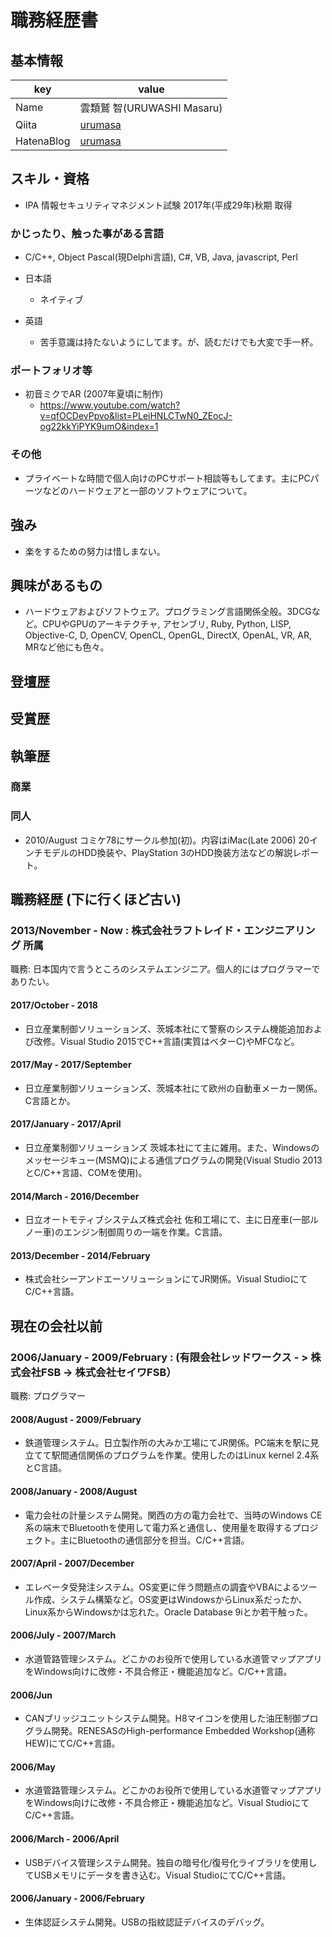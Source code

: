 # 職務経歴書

## 基本情報

|key|value|
|---|-----|
|Name|雲類鷲 智(URUWASHI Masaru)|
|Qiita|[urumasa](http://qiita.com/urumasa)|
|HatenaBlog|[urumasa](http://urumasa.hatenablog.jp)|

## スキル・資格
- IPA 情報セキュリティマネジメント試験 2017年(平成29年)秋期 取得

### かじったり、触った事がある言語

- C/C++, Object Pascal(現Delphi言語), C#, VB, Java, javascript, Perl

- 日本語
  - ネイティブ
- 英語
  - 苦手意識は持たないようにしてます。が、読むだけでも大変で手一杯。

### ポートフォリオ等

- 初音ミクでAR (2007年夏頃に制作)
  - https://www.youtube.com/watch?v=qfOCDevPpvo&list=PLeiHNLCTwN0_ZEocJ-og22kkYiPYK9umO&index=1

### その他

- プライベートな時間で個人向けのPCサポート相談等もしてます。主にPCパーツなどのハードウェアと一部のソフトウェアについて。

## 強み

- 楽をするための努力は惜しまない。

## 興味があるもの

- ハードウェアおよびソフトウェア。プログラミング言語関係全般。3DCGなど。CPUやGPUのアーキテクチャ, アセンブリ, Ruby, Python, LISP, Objective-C, D, OpenCV, OpenCL, OpenGL, DirectX, OpenAL, VR, AR, MRなど他にも色々。

## 登壇歴

## 受賞歴

## 執筆歴

### 商業

### 同人

- 2010/August コミケ78にサークル参加(初)。内容はiMac(Late 2006) 20インチモデルのHDD換装や、PlayStation 3のHDD換装方法などの解説レポート。

## 職務経歴 (下に行くほど古い)

### 2013/November - Now : 株式会社ラフトレイド・エンジニアリング 所属

職務: 日本国内で言うところのシステムエンジニア。個人的にはプログラマーでありたい。

#### 2017/October - 2018

- 日立産業制御ソリューションズ、茨城本社にて警察のシステム機能追加および改修。Visual Studio 2015でC++言語(実質はベターC)やMFCなど。

#### 2017/May - 2017/September

- 日立産業制御ソリューションズ、茨城本社にて欧州の自動車メーカー関係。C言語とか。

#### 2017/January - 2017/April

- 日立産業制御ソリューションズ 茨城本社にて主に雑用。また、Windowsのメッセージキュー(MSMQ)による通信プログラムの開発(Visual Studio 2013とC/C++言語、COMを使用)。

#### 2014/March - 2016/December

- 日立オートモティブシステムズ株式会社 佐和工場にて、主に日産車(一部ルノー車)のエンジン制御周りの一端を作業。C言語。

#### 2013/December - 2014/February

- 株式会社シーアンドエーソリューションにてJR関係。Visual StudioにてC/C++言語。

## 現在の会社以前

### 2006/January - 2009/February : (有限会社レッドワークス - > 株式会社FSB -> 株式会社セイワFSB）

職務: プログラマー

#### 2008/August - 2009/February

- 鉄道管理システム。日立製作所の大みか工場にてJR関係。PC端末を駅に見立てて駅間通信関係のプログラムを作業。使用したのはLinux kernel 2.4系とC言語。

#### 2008/January - 2008/August

- 電力会社の計量システム開発。関西の方の電力会社で、当時のWindows CE系の端末でBluetoothを使用して電力系と通信し、使用量を取得するプロジェクト。主にBluetoothの通信部分を担当。C/C++言語。

#### 2007/April - 2007/December

- エレベータ受発注システム。OS変更に伴う問題点の調査やVBAによるツール作成、システム構築など。OS変更はWindowsからLinux系だったか、Linux系からWindowsかは忘れた。Oracle Database 9iとか若干触った。

#### 2006/July - 2007/March

- 水道管路管理システム。どこかのお役所で使用している水道管マップアプリをWindows向けに改修・不具合修正・機能追加など。C/C++言語。

#### 2006/Jun

- CANブリッジユニットシステム開発。H8マイコンを使用した油圧制御プログラム開発。RENESASのHigh-performance Embedded Workshop(通称HEW)にてC/C++言語。

#### 2006/May

- 水道管路管理システム。どこかのお役所で使用している水道管マップアプリをWindows向けに改修・不具合修正・機能追加など。Visual StudioにてC/C++言語。

#### 2006/March - 2006/April

- USBデバイス管理システム開発。独自の暗号化/復号化ライブラリを使用してUSBメモリにデータを書き込む。Visual StudioにてC/C++言語。

#### 2006/January - 2006/February

- 生体認証システム開発。USBの指紋認証デバイスのデバッグ。
